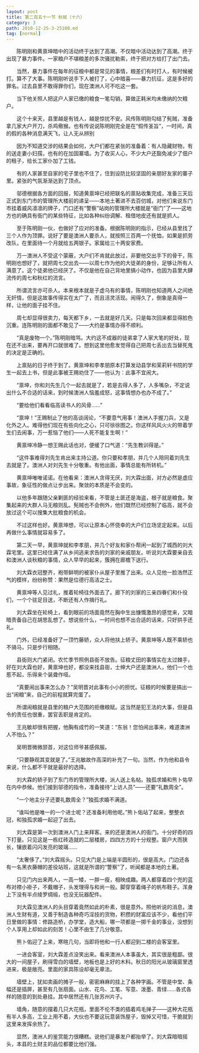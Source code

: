 ```yaml
---
layout: post
title: 第二百五十一节 秋赋（十六）
category: 3
path: 2010-12-25-3-25100.md
tag: [normal]
---
```


　　陈明刚和黄禀坤暗中的活动终于达到了高潮。不仅暗中活动达到了高潮。终于出现了暴力事件。一家粮户不堪粮差的多次骚扰勒索，终于把对方给打了出门去。

　　当然，暴力事件在每年的征粮中都是常见的事情，粮差们有时打人，有时候被打。算不了大事。陈明刚听说手下人被打了，心中暗喜——暴力抗征，这是多好的罪名。过去县里不敢得罪你们，现在澳洲人可不吃这一套。

　　当下他关照人把这户人家已缴的粮食一笔勾销，算做正耗米均未缴纳的欠粮户。

　　这个十来天，县里越是有钱人，越是惊扰不安。风传陈明刚勾结了髡贼，准备拿几家大户开刀，杀鸡儆猴。也有传说说陈明刚完全是在“假传圣旨”，一时间，真的假的各种消息满天飞，让人无从辨别

　　因为不知道交涉的结果会如何，大户们都在紧张的准备着：有人隐藏财物，有的送走妻小妇孺，也有的在加固寨墙。为了收买人心，不少大户还豁免减少了佃户的租子，给长工家仆加了工钱。

　　有的人家甚至自家的宅子里也不住了，住到设防比较坚固的亲朋好友家的寨子里。紧张的气氛渐渐达到了顶点。

　　邬德根据各方面的回报，知道黄禀坤已经把联名的禀贴收集完成，准备三天后正式到东门市的管理所大楼前的递呈——本地土著进不去百仞城，对他们来说东门市挂着威风凛凛的牌子，门口还有“警察”站岗的管理所大楼就是“衙门”了——这地方也的确具有衙门的某些特征，比如各种纠纷调解、租借地皮还有就是抓人。

　　至于陈明刚一伙，也做好了应对的准备。根据陈明刚的指示，已经从县里找了三个人作为顶罪。说好了要是澳洲人要杀人，就按照三百两一个抚恤，如果是抓劳改队，在里面待一个月就给五两银子。家属给三十两安家费。

　　万一澳洲人不受这个蒙蔽，大户们不肯就此放过，非要他交出手下的骨干，陈明刚也想好了，就把周七交出去——以周七作为他的大徒弟的身份，足够让所有人满意了。这个徒弟他已经厌了。不仅是他在自己背地里搞小动作，也因为县里大肆流传的周七和秋红的流言。

　　所谓流言亦可杀人。本来根本就是子虚乌有的事情，陈明刚也知道两人之间绝无奸情，但是这故事传得实在太广了，而且活灵活现。闹得久了，倒象是真得一样，让他的面子挂不住。

　　周七却显得很卖力，每天都下乡，一去就是好几天。只是每次回来都显得脸色沉重。连陈明刚的面都不敢见了——大约是事情办得不顺利。

　　“真是废物一个。”陈明刚暗骂。大约这不成器的徒弟拿了人家大笔的好处，现在还不出来，要再开口就很难了。想到这里他愈发觉得自己把周七丢出去当替死鬼的决定是正确的。

　　上禀贴的日子终于到了。黄禀坤和李孝朋原本打算发动县学和茉莉轩书院的学生一起去上书，但是此事被王赐劝住了——他认为：此事不宜闹大。

　　“禀坤，你和刘先生几个一起去就是了，若是去得人多了，人多嘴杂，不定说出什么不合适的话来，到时候澳洲人恼羞成怒，这事情想办也办不成了。”

　　“要给他们看看临高读书人的风骨……”

　　“禀坤！”王赐制止了他的高谈阔论，“不要意气用事！澳洲人手握刀兵，又是化外之人。难得他们现在有些向化之心，只可徐徐图之。你这样风风火火的带着学生们去闹事，万一惹恼了他们——人死不能复生啊！”

　　黄禀坤冷静一想王赐此话也对，便缓了口气道：“先生教训得是。”

　　“这件事难得刘先生肯出来主持公道。你只要和孝朋，并几个人陪同着刘先生去就是了。澳洲人对刘先生十分敬重。有他出面，事情总能有所转机。”

　　黄禀坤唯唯诺诺。在他看来：澳洲人贪得无厌，刘大霖出面，对方必然是虚应事故，象征性的做点让步出来。聚敛的本质是不会变的。

　　以他多年跟随父亲剿匪的经验来看，不管是土匪还是海盗，根子就是粮食。聚集起来的大群人马无粮则乱。髡贼也不会例外，他们既然已经控制了临高，就不会放过这个可以搜集大批粮食的机会。

　　不过这样也好。黄禀坤想，可以让原本心怀侥幸的大户们立场坚定起来。以后再做什么事情就容易多了。

　　第二天一早，黄禀坤就和李孝朋，并几个好友和家仆帮闲一起到了城西的刘大霖宅里。这里已经住满了从乡间逃来求告的刘家的亲戚朋友。听说刘大霖要亲自去和澳洲人谈秋粮的事情，众人早早的起来，簇拥在廊檐下送行。

　　刘大霖衣冠整齐，袍带鲜明的被家仆从屋子里推了出来。众人见他一脸浩然正气的模样，纷纷称赞：果然是位德行高洁之士。

　　黄禀坤等人见过礼，推着轮椅往外面去了。廊下的刘家的三亲四眷们和仆役们，一个个驻足目送，不断还有人作揖行礼。

　　刘大霖坐在轮椅上，看到眼前的场面竟然在胸中生出慷慨激昂的感觉来，又暗暗责备自己在胡思乱想了。想说些什么，一时间也想不出合适的话来，只好拱手还礼。

　　门外，已经准备好了一顶竹藤轿，众人将他扶上轿子。黄禀坤等人既不乘轿也不骑马，只是步行相随。

　　县衙则大门紧闭。农忙季节照例县衙不放告。征粮丈田的事情实在太过棘手，好在刘大霖也好，黄禀坤也好，都没来找县衙，士绅大户还是澳洲人，他们一个也惹不起，乐得来个装聋作哑。

　　“真要闹出事来怎么办？”吴明晋对此事有小小的担忧。征粮的时候要是搞出一出“闹粮”来，自己的前程就算完蛋了。

　　所谓闹粮就是县里的粮户大范围的拒缴粮赋。这当然是犯王法的大事，但是县令的责任也很重，罢官丢职是肯定的。

　　王兆敏却很有把握，他胸有成竹的一笑道：“东翁！您怕闹出事来，难道澳洲人不怕么？”

　　吴明晋微微颔首，对这位师爷甚感佩服。

　　“只要静观其变就是了。”王兆敏故作高深的补充了一句。当然，作为他和县令来说，什么都不干就是最好的选择。

　　刘大霖的轿子到了东门市的管理所大楼，派人送上名帖。独孤求婚和熊卜佑早在内中恭候。他们接到邬德的指令，准备接待“上访人员”——还要“礼数周全”。

　　“一个地主分子还要礼数周全？”独孤求婚不满道。

　　“谁叫他是唯一的一个进士呢？还准备利用他呢。”熊卜佑站了起来，整整衣冠，和独孤求婚一起迎了出去。

　　刘大霖是第一次到澳洲人门上来拜客。来的还是澳洲人的衙门。十分好奇的四下打量。只见这是一栋红砖造就的二层楼房，四四方方的十分规整。窗户大而狭长，镶嵌着闪闪发亮的玻璃……

　　“太奢侈了。”刘大霖摇头。只见大门是上端是半圆形的，很是高大。门边还各有一名黑衣藤帽的差役站班，这就是所谓的“警察”了，听闻都是本地的土著。

　　只见门内出来两人，一高一矮，一胖一瘦，相映成趣。两人都穿着四个兜的蓝布对襟小褂子，不戴帽子，头发理得与和尚一般。脚穿穿着绳子的帆布鞋子。浑身上下没有半点绫罗绸缎，也没无玩器配件。

　　刘大霖见澳洲人的头目穿着竟然如此的朴素，很是意外。照他听说的消息，澳洲人生财有道，又善于制造各种奇巧淫技的货物，积攒的财富应该不少，看他们平日里做的事情：修路造桥，办学堂，造大船，哪一项都是一掷千金的事业，没想到个人享用上却如此的刻苦！心里不由生了几分敬意。

　　熊卜佑迎了上来，寒暄几句，当即将他和一行人都迎到二楼的会客室里。

　　一进会客室，刘大霖差点没笑出来。看来澳洲人本事虽大，其实很是粗鄙。很大的一间屋子，刷得雪白的墙壁，地板也是上好的木料。秋日的阳光从玻璃窗里透进来，极是敞亮。里面的家具陈设却毫无章法。

　　墙壁上，犹如卖画的摊子一般，密密麻麻的挂上了各种字画。不管是中堂、条幅还是插屏，甚至有几张扇面。山水、花鸟、工笔、写意、泼墨、青绿……各式各样的随意的到处悬挂。其中居然还有几张苏州片子。

　　墙角，随意的摆着几只大花瓶，里面不伦不类的插着鸡毛掸子——这种大花瓶有半人多高，工业上用不着，大伙也不要这玩意装饰屋子，毁掉又可惜，干脆就到这里来发挥余热了。

　　显然，澳洲人的鉴赏能力很糟糕。说他们是暴发户都抬举了。刘大霖暗暗摇头，本县的土财主的品位都要比他们强。
